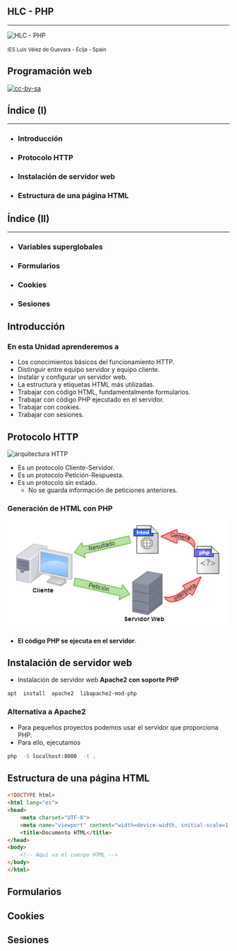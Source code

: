 <!---
Ejemplos de inserción de videos

<video class="stretch" controls><source src="http://clips.vorwaerts-gmbh.de/big_buck_bunny.mp4" type="video/mp4"></video>
<iframe width="560" height="315" src="https://www.youtube.com/embed/3RBq-WlL4cU" frameborder="0" allowfullscreen></iframe>

slide: data-background="#ff0000" 
element: class="fragment" data-fragment-index="1"
-->

## HLC - PHP
---
![HLC - PHP](http://jamj2000.github.io/hlc-php/hlc-php.png)
<p><small> IES Luis Vélez de Guevara - Écija - Spain </small></p>


## Programación web

[![cc-by-sa](http://jamj2000.github.io/hlc-php/cc-by-sa.png)](http://creativecommons.org/licenses/by-sa/4.0/)


## Índice (I)
--- 
- ### Introducción
- ### Protocolo HTTP
- ### Instalación de servidor web
- ### Estructura de una página HTML


## Índice (II)
--- 
- ### Variables superglobales
- ### Formularios
- ### Cookies
- ### Sesiones

<!--- Note: Nota a pie de página. -->



## Introducción


### En esta Unidad aprenderemos a

- Los conocimientos básicos del funcionamiento HTTP.
- Distinguir entre equipo servidor y equipo cliente.
- Instalar y configurar un servidor web.
- La estructura y etiquetas HTML más utilizadas.
- Trabajar con código HTML, fundamentalmente formularios.
- Trabajar con código PHP ejecutado en el servidor.
- Trabajar con cookies.
- Trabajar con sesiones.



## Protocolo HTTP

![arquitectura HTTP](assets/arquitectura-http.png)

- Es un protocolo Cliente-Servidor.
- Es un protocolo Petición-Respuesta.
- Es un protocolo sin estado.
  - No se guarda información de peticiones anteriores.  


### Generación de HTML con PHP

![arquitectura PHP](assets/arquitectura-php.png)

- **El código PHP se ejecuta en el servidor**.



## Instalación de servidor web

- Instalación de servidor web **Apache2 con soporte PHP**

```bash
apt  install  apache2  libapache2-mod-php
```


### Alternativa a Apache2

- Para pequeños proyectos podemos usar el servidor que proporciona PHP.
- Para ello, ejecutamos

```bash
php  -S localhost:8000  -t .
```


## Estructura de una página HTML

```html
<!DOCTYPE html>
<html lang="es">
<head>
    <meta charset="UTF-8">
    <meta name="viewport" content="width=device-width, initial-scale=1.0">
    <title>Documento HTML</title>
</head>
<body>
    <!-- Aquí va el cuerpo HTML -->
</body>
</html>
```


## Formularios



## Cookies



## Sesiones

